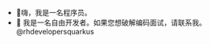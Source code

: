 - 👋嗨，我是一名程序员。
- 👀 我是一名自由开发者。如果您想破解编码面试，请联系我。@rhdevelopersquarkus
<!---
program8877/program8877 is a ✨ special ✨ repository because its `README.md` (this file) appears on your GitHub profile.
You can click the Preview link to take a look at your changes.
--->
